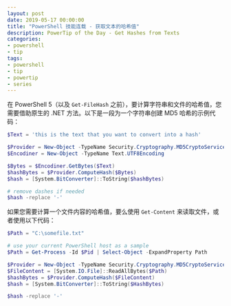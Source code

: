 ```yaml
---
layout: post
date: 2019-05-17 00:00:00
title: "PowerShell 技能连载 - 获取文本的哈希值"
description: PowerTip of the Day - Get Hashes from Texts
categories:
- powershell
- tip
tags:
- powershell
- tip
- powertip
- series
---
```

在 PowerShell 5（以及 `Get-FileHash` 之前），要计算字符串和文件的哈希值，您需要借助原生的 .NET 方法。以下是一段为一个字符串创建 MD5 哈希的示例代码：

```powershell
$Text = 'this is the text that you want to convert into a hash'

$Provider = New-Object -TypeName Security.Cryptography.MD5CryptoServiceProvider
$Encodiner = New-Object -TypeName Text.UTF8Encoding

$Bytes = $Encodiner.GetBytes($Text)
$hashBytes = $Provider.ComputeHash($Bytes)
$hash = [System.BitConverter]::ToString($hashBytes)

# remove dashes if needed
$hash -replace '-'
```

如果您需要计算一个文件内容的哈希值，要么使用 `Get-Content` 来读取文件，或者使用以下代码：

```powershell
$Path = "C:\somefile.txt"

# use your current PowerShell host as a sample
$Path = Get-Process -Id $Pid | Select-Object -ExpandProperty Path

$Provider = New-Object -TypeName Security.Cryptography.MD5CryptoServiceProvider
$FileContent = [System.IO.File]::ReadAllBytes($Path)
$hashBytes = $Provider.ComputeHash($FileContent)
$hash = [System.BitConverter]::ToString($HashBytes)

$hash -replace '-'
```

<!--本文国际来源：[Get Hashes from Texts](https://community.idera.com/database-tools/powershell/powertips/b/tips/posts/get-hashes-from-texts)-->

